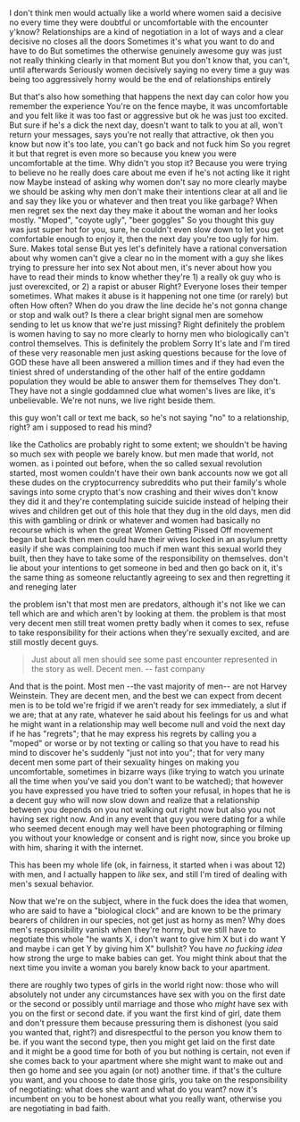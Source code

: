I don't think men would actually like a world where women said a decisive no every time they were doubtful or uncomfortable with the encounter y'know?
Relationships are a kind of negotiation in a lot of ways and a clear decisive no closes all the doors
Sometimes it's what you want to do and have to do
But sometimes the otherwise genuinely awesome guy was just not really thinking clearly in that moment
But you don't know that, you can't, until afterwards
Seriously women decisively saying no every time a guy was being too aggressively horny would be the end of relationships entirely

But that's also how something that happens the next day can color how you remember the experience
You're on the fence maybe, it was uncomfortable and you felt like it was too fast or aggressive but ok he was just too excited. But sure if he's a dick the next day, doesn't want to talk to you at all, won't return your messages, says you're not really that attractive, ok then you know but now it's too late, you can't go back and not fuck him
So you regret it but that regret is even more so because you knew you were uncomfortable at the time. Why didn't you stop it? Because you were trying to believe no he really does care about me even if he's not acting like it right now
Maybe instead of asking why women don't say no more clearly maybe we should be asking why men don't make their intentions clear at all and lie and say they like you or whatever and then treat you like garbage?
When men regret sex the next day they make it about the woman and her looks mostly. "Moped", "coyote ugly", "beer goggles"
So you thought this guy was just super hot for you, sure, he couldn't even slow down to let you get comfortable enough to enjoy it, then the next day you're too ugly for him. Sure. Makes total sense
But yes let's definitely have a rational conversation about why women can't give a clear no in the moment with a guy she likes trying to pressure her into sex
Not about men, it's never about how you have to read their minds to know whether they're 1) a really ok guy who is just overexcited, or 2) a rapist or abuser
Right? Everyone loses their temper sometimes. What makes it abuse is it happening not one time (or rarely) but often
How often? When do you draw the line decide he's not gonna change or stop and walk out? Is there a clear bright signal men are somehow sending to let us know that we're just missing?
Right definitely the problem is women having to say no more clearly to horny men who biologically can't control themselves. This is definitely the problem
Sorry
It's late and I'm tired of these very reasonable men just asking questions because for the love of GOD these have all been answered a million times and if they had even the tiniest shred of understanding of the other half of the entire goddamn population they would be able to answer them for themselves
They don't. They have not a single goddamned clue what women's lives are like, it's unbelievable. We're not nuns, we live right beside them.

this guy won't call or text me back, so he's not saying "no" to a relationship, right? am i supposed to read his mind?

like the Catholics are probably right to some extent; we shouldn't be having so much sex with people we barely know. but men made that world, not women. as i pointed out before, when the so called sexual revolution started, most women couldn't have their own bank accounts
now we got all these dudes on the cryptocurrency subreddits who put their family's whole savings into some crypto that's now crashing and their wives don't know they did it and they're contemplating suicide
suicide instead of helping their wives and children get out of this hole that they dug
in the old days, men did this with gambling or drink or whatever and women had basically no recourse which is when the great Women Getting Pissed Off movement began
but back then men could have their wives locked in an asylum pretty easily if she was complaining too much
if men want this sexual world they built, then they have to take some of the responsibility on themselves. don't lie about your intentions to get someone in bed and then go back on it, it's the same thing as someone reluctantly agreeing to sex and then regretting it and reneging later

the problem isn't that most men are predators, although it's not like we can tell which are and which aren't by looking at them. the problem is that most very decent men still treat women pretty badly when it comes to sex, refuse to take responsibility for their actions when they're sexually excited, and are still mostly decent guys.

> Just about all men should see some past encounter represented in the story as well. Decent men. -- fast company

And that is the point. Most men --the vast majority of men-- are not Harvey Weinstein. They are decent men, and the best we can expect from decent men is to be told we're frigid if we aren't ready for sex immediately, a slut if we are; that at any rate, whatever he said about his feelings for us and what he might want in a relationship may well become null and void the next day if he has "regrets"; that he may express his regrets by calling you a "moped" or worse or by not texting or calling so that you have to read his mind to discover he's suddenly "just not into you"; that for very many decent men some part of their sexuality hinges on making you uncomfortable, sometimes in bizarre ways (like trying to watch you urinate all the time when you've said you don't want to be watched); that however you have expressed you have tried to soften your refusal, in hopes that he is a decent guy who will now slow down and realize that a relationship between you depends on you not walking out right now but also you not having sex right now. And in any event that guy you were dating for a while who seemed decent enough may well have been photographing or filming you without your knowledge or consent and is right now, since you broke up with him, sharing it with the internet.

This has been my whole life (ok, in fairness, it started when i was about 12) with men, and I actually happen to *like* sex, and still I'm tired of dealing with men's sexual behavior.

Now that we're on the subject, where in the fuck does the idea that women, who are said to have a "biological clock" and are known to be the primary bearers of children in our species, not get just as horny as men? Why does men's responsibility vanish when they're horny, but we still have to negotiate this whole "he wants X, i don't want to give him X but i do want Y and maybe i can get Y by giving him X" bullshit? You have *no fucking idea* how strong the urge to make babies can get. You might think about that the next time you invite a woman you barely know back to your apartment.

there are roughly two types of girls in the world right now: those who will absolutely not under any circumstances have sex with you on the first date or the second or possibly until marriage and those who *might* have sex with you on the first or second date. if you want the first kind of girl, date them and don't pressure them because pressuring them is dishonest (you said you wanted that, right?) and disrespectful to the person you know them to be. if you want the second type, then you might get laid on the first date and it might be a good time for both of you but nothing is certain, not even if she comes back to your apartment where she might want to make out and then go home and see you again (or not) another time. if that's the culture you want, and you choose to date those girls, you take on the responsibility of negotiating: what does she want and what do you want? now it's incumbent on you to be honest about what you really want, otherwise you are negotiating in bad faith.
